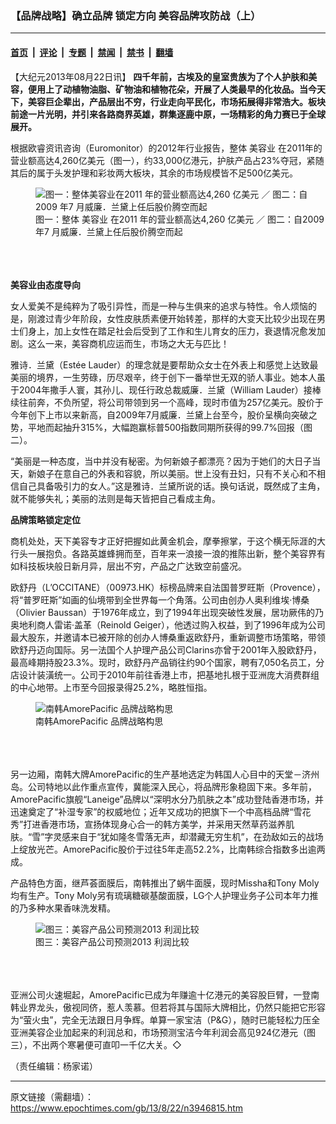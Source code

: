 ### 【品牌战略】确立品牌 锁定方向 美容品牌攻防战（上）

---

#### [首页](../../../..?n3946815) &nbsp;|&nbsp; [评论](../../../../../epoch-comment?n3946815) &nbsp;|&nbsp; [专题](../../../../../epoch-special?n3946815) &nbsp;|&nbsp; [禁闻](../../../../../epoch-news?n3946815) &nbsp;|&nbsp; [禁书](../../../../../books?n3946815) &nbsp;|&nbsp; [翻墙](https://github.com/gfw-breaker/nogfw/blob/master/README.md?n3946815)


<div class="post_content" id="artbody" itemprop="articleBody">
 <!-- article content begin -->
 <p>
  【大纪元2013年08月22日讯】
  <b>
   四千年前，古埃及的皇室贵族为了个人护肤和美容，便用上了动植物油脂、矿物油和植物花朵，开展了人类最早的化妆品。当今天下，美容巨企辈出，产品层出不穷，行业走向平民化，市场拓展得非常浩大。板块前途一片光明，并引来各路商界英雄，群集逐鹿中原，一场精彩的角力赛已于全球展开。
  </b>
 </p>
 <p>
  根据欧睿资讯咨询（Euromonitor）的2012年行业报告，整体
  <ok href="https://www.epochtimes.com/gb/tag/%E7%BE%8E%E5%AE%B9%E4%B8%9A.html">
   美容业
  </ok>
  在2011年的营业额高达4,260亿美元（图一），约33,000亿港元，护肤产品占23%夺冠，紧随其后的属于头发护理和彩妆两大板块，其余的市场规模皆不足500亿美元。
  <br/>
  <figure aria-describedby="caption-attachment-6740138" class="wp-caption aligncenter" id="attachment_6740138" style="width: 463px">
   <ok href=" https://i.epochtimes.com/assets/uploads/2013/08/1308220327322654.jpg" rel="noreferrer noopener" target="_blank">
    <img alt="图一：整体美容业在2011 年的营业额高达4,260 亿美元 ／ 图二：自2009 年7 月威廉．兰黛上任后股价腾空而起" class="size-large wp-image-6740138" src="https://i.epochtimes.com/assets/uploads/2013/08/1308220327322654.jpg" title="图一：整体美容业在2011 年的营业额高达4,260 亿美元 ／ 图二：自2009 年7 月威廉．兰黛上任后股价腾空而起"/>
   </ok>
   <br/><figcaption class="wp-caption-text" id="caption-attachment-6740138">
    图一：整体
    <ok href="https://www.epochtimes.com/gb/tag/%E7%BE%8E%E5%AE%B9%E4%B8%9A.html">
     美容业
    </ok>
    在2011 年的营业额高达4,260 亿美元 ／ 图二：自2009 年7 月威廉．兰黛上任后股价腾空而起
   </figcaption><br/>
  </figure><br/>
  <br/>
  <b>
   美容业由态度导向
  </b>
 </p>
 <p>
  女人爱美不是纯粹为了吸引异性，而是一种与生俱来的追求与特性。令人烦恼的是，刚渡过青少年阶段，女性皮肤质素便开始转差，那样的大变天比较少出现在男士们身上，加上女性在踏足社会后受到了工作和生儿育女的压力，衰退情况愈发加剧。这么一来，美容商机应运而生，市场之大无与匹比！
 </p>
 <p>
  雅诗．兰黛（Estée Lauder）的理念就是要帮助众女士在外表上和感觉上达致最美丽的境界，一生劳碌，历尽艰辛，终于创下一番举世无双的骄人事业。她本人虽于2004年撒手人寰，其孙儿、现任行政总裁威廉．兰黛（William Lauder）接棒续往前奔，不负所望，将公司带领到另一个高峰，现时市值为257亿美元。股价于今年创下上市以来新高，自2009年7月威廉．兰黛上台至今，股价呈横向突破之势，平地而起抽升315%，大幅跑赢标普500指数同期所获得的99.7%回报（图二）。
 </p>
 <p>
  “美丽是一种态度，当中并没有秘密。为何新娘子都漂亮？因为于她们的大日子当天，新娘子在意自己的外表和容貌，所以美丽。世上没有丑妇，只有不关心和不相信自己具备吸引力的女人。”这是雅诗．兰黛所说的话。换句话说，既然成了主角，就不能够失礼；美丽的法则是每天皆把自己看成主角。
 </p>
 <p>
  <b>
   品牌策略锁定定位
  </b>
 </p>
 <p>
  商机处处，天下美容专才正好把握如此黄金机会，摩拳擦掌，于这个横无际涯的大行头一展抱负。各路英雄蜂拥而至，百年来一浪接一浪的推陈出新，整个美容界有如科技板块般日新月异，层出不穷，产品之广达致空前盛况。
 </p>
 <p>
  欧舒丹（L’OCCITANE）（00973.HK）标榜品牌来自法国普罗旺斯（Provence），将“普罗旺斯”如画的仙境带到全世界每一个角落。公司由创办人奥利维埃·博桑（Olivier Baussan）于1976年成立，到了1994年出现突破性发展，居功厥伟的乃奥地利商人雷诺·盖革（Reinold Geiger），他透过购入权益，到了1996年成为公司最大股东，并邀请本已被开除的创办人博桑重返欧舒丹，重新调整市场策略，带领欧舒丹迈向国际。另一法国个人护理产品公司Clarins亦曾于2001年入股欧舒丹，最高峰期持股23.3%。现时，欧舒丹产品销往约90个国家，聘有7,050名员工，分店设计装潢统一。公司于2010年前往香港上市，把基地扎根于亚洲庞大消费群组的中心地带。上市至今回报录得25.2%，略胜恒指。
  <br/>
  <figure aria-describedby="caption-attachment-6740146" class="wp-caption aligncenter" id="attachment_6740146" style="width: 600px">
   <ok href=" https://i.epochtimes.com/assets/uploads/2013/08/1308220337092654-600x223.jpg" rel="noreferrer noopener" target="_blank">
    <img alt="南韩AmorePacific 品牌战略构思" class="size-large wp-image-6740146" src="https://i.epochtimes.com/assets/uploads/2013/08/1308220337092654-600x223.jpg" title="南韩AmorePacific 品牌战略构思"/>
   </ok>
   <br/><figcaption class="wp-caption-text" id="caption-attachment-6740146">
    南韩AmorePacific 品牌战略构思
   </figcaption><br/>
  </figure><br/>
  <br/>
  另一边厢，南韩大牌AmorePacific的生产基地选定为韩国人心目中的天堂－济州岛。公司特地以此作重点宣传，冀能深入民心，将品牌形象稳固下来。多年前，AmorePacific旗舰“Laneige”品牌以“深明水分乃肌肤之本”成功登陆香港市场，并迅速奠定了“补湿专家”的权威地位；近年又成功的把旗下一个中高档品牌“雪花秀”打进香港市场，宣扬体现身心合一的韩方美学，并采用天然草药滋养肌肤。“雪”字灵感来自于“犹如隆冬雪落无声，却潜藏无穷生机”，在劲敌如云的战场上绽放光芒。AmorePacific股价于过往5年走高52.2%，比南韩综合指数多出逾两成。
 </p>
 <p>
  产品特色方面，继芦荟面膜后，南韩推出了蜗牛面膜，现时Missha和Tony Moly均有生产。Tony Moly另有琉璃糖碳基酸面膜，LG个人护理业务子公司本年力推的乃多种水果香味洗发精。
  <br/>
  <figure aria-describedby="caption-attachment-6740150" class="wp-caption aligncenter" id="attachment_6740150" style="width: 600px">
   <ok href=" https://i.epochtimes.com/assets/uploads/2013/08/1308220333512654-600x463.jpg" rel="noreferrer noopener" target="_blank">
    <img alt="图三：美容产品公司预测2013 利润比较" class="size-large wp-image-6740150" src="https://i.epochtimes.com/assets/uploads/2013/08/1308220333512654-600x463.jpg" title="图三：美容产品公司预测2013 利润比较"/>
   </ok>
   <br/><figcaption class="wp-caption-text" id="caption-attachment-6740150">
    图三：美容产品公司预测2013 利润比较
   </figcaption><br/>
  </figure><br/>
  <br/>
  亚洲公司火速堀起，AmorePacific已成为年赚逾十亿港元的美容股巨臂，一登南韩业界龙头，傲视同侪，惹人羡慕。但若将其与国际大牌相比，仍然只能把它形容为“萤火虫”，完全无法跟日月争辉。单算一家宝洁（P&amp;G），随时已能轻松力压全亚洲美容企业加起来的利润总和，市场预测宝洁今年利润会高见924亿港元（图三），不出两个寒暑便可直叩一千亿大关。◇
 </p>
 <p>
  （责任编辑：杨家诺）
 </p>
 <!-- article content end -->
 <div id="below_article_ad">
 </div>
</div>


---

原文链接（需翻墙）：https://www.epochtimes.com/gb/13/8/22/n3946815.htm